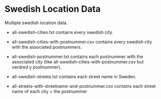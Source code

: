 # Swedish Location Data
Multiple swedish location data.

- all-swedish-cities.txt contains every swedish city.
- all-swedish-cities-with-postnummer.csv contains every swedish city with the associated postnummers.
- all-swedish-postnummer.txt contains each postnummer with the associated city (like all-swedish-cities-with-postnummer.csv but oerdred y postnummer).
- all-swedish-streets.txt contains each street name in Sweden.

 - all-streets-with-streetname-and-postnummer.csv contains each street name  of each city + the postnummer
